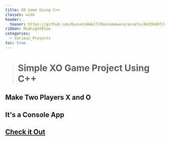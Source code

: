 ```yaml
---
title: XO Game Using C++
classes: wide
header:
  teaser: https://github.com/HusseinAdel7/Ransomeware/assets/84356407/d1cc3bd3-4df4-4bea-9e7d-771c2674ed5a
ribbon: MidnightBlue
categories:
  - Various_Projects
toc: true
---
```



> # Simple XO Game Project Using C++
 ## Make Two Players X and O 
 ## It's a Console App
 
 
## [Check it Out ](https://github.com/HusseinAdel7/Projects-and-Games-In-CPP/tree/main/XO%20Game/XO%20Game)

